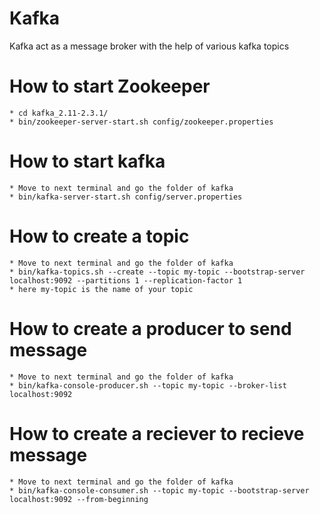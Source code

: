 # Kafka

Kafka act as a message broker with the help of various kafka topics

# How to start Zookeeper 
```
* cd kafka_2.11-2.3.1/
* bin/zookeeper-server-start.sh config/zookeeper.properties
```
# How to start kafka
```
* Move to next terminal and go the folder of kafka
* bin/kafka-server-start.sh config/server.properties
```

# How to create a topic
```
* Move to next terminal and go the folder of kafka
* bin/kafka-topics.sh --create --topic my-topic --bootstrap-server localhost:9092 --partitions 1 --replication-factor 1 
* here my-topic is the name of your topic
```


# How to create a producer to send message
```
* Move to next terminal and go the folder of kafka
* bin/kafka-console-producer.sh --topic my-topic --broker-list localhost:9092
```

# How to create a reciever to recieve message
```
* Move to next terminal and go the folder of kafka
* bin/kafka-console-consumer.sh --topic my-topic --bootstrap-server localhost:9092 --from-beginning
```


